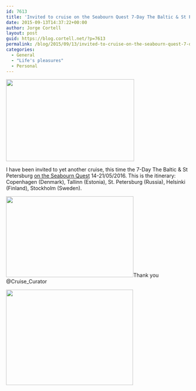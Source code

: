```yaml
---
id: 7613
title: 'Invited to cruise on the Seabourn Quest 7-Day The Baltic & St Petersburg'
date: 2015-09-13T14:37:22+00:00
author: Jorge Cortell
layout: post
guid: https://blog.cortell.net/?p=7613
permalink: /blog/2015/09/13/invited-to-cruise-on-the-seabourn-quest-7-day-the-baltic-st-petersburg/
categories:
  - General
  - "Life's pleasures"
  - Personal
---
```

<img class="aligncenter" src="https://voyagefeed.com/wp-content/uploads/2013/06/Seabourn_Quest_Aerial_SggBXQblI-5hvjZVHoU87Wn_rgb_s.jpg" alt="" width="351" height="224" />

I have been invited to yet another cruise, this time the 7-Day The Baltic & St Petersburg [on the Seabourn Quest](https://www.seabourn.com/find-luxury-cruise-vacation/CruiseDetails.action?voyageCode=6624) 14-21/05/2016. This is the itinerary: Copenhagen (Denmark), Tallinn (Estonia), St. Petersburg (Russia), Helsinki (Finland), Stockholm (Sweden).

<img class="aligncenter" src="https://www.seabourn.com/images/itineraryMaps/E6N07S.jpg" alt="" width="349" height="221" />Thank you @Cruise_Curator

<img class="aligncenter" src="https://ulkotours.com/blog/wp-content/uploads/2010/12/Catherine_Palace_St._Petersburg_Russia.jpg" alt="" width="348" height="261" />
